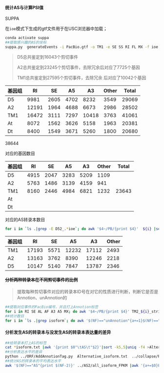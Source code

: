 #### 统计AS与计算PSI值

SUPPA 

在`ioe`模式下生成的gtf文件用于在USC浏览器中加载；

```bash
conda activate suppa
##提取感兴趣的AS的坐标
suppa.py  generateEvents -i PacBio.gtf -o TM1 -e SE SS RI FL MX -f ioe 
```

> D5总共鉴定到16043个剪切事件
>
> A2总共鉴定到23245个剪切事件，去除冗余后对应了7725个基因
>
> TM1总共鉴定到27595个剪切事件，去除冗余 后对应了10042个基因

| 基因组 | RI    | SE   | A5   | A3    | Other | Total |
| ------ | ----- | ---- | ---- | ----- | ----- | ----- |
| D5     | 9981  | 2605 | 4702 | 8232  | 3549  | 29069 |
| A2     | 12191 | 1964 | 4688 | 6673  | 2986  | 28502 |
| TM1    | 16472 | 3111 | 7297 | 10418 | 3763  | 41061 |
| At     | 8072  | 1562 | 3626 | 5158  | 1963  | 20381 |
| Dt     | 8400  | 1549 | 3671 | 5260  | 1800  | 20680 |



38644 

对应的基因数目

| 基因组 | RI   | SE   | A5   | A3   | Other | Total |
| ------ | ---- | ---- | ---- | ---- | ----- | ----- |
| D5     | 4915 | 2047 | 3283 | 5209 | 1109  |       |
| A2     | 5763 | 1486 | 3139 | 4159 | 941   |       |
| TM1    | 8160 | 2446 | 4984 | 6821 | 1232  | 23643 |
| At     |      |      |      |      |       |       |
| Dt     |      |      |      |      |       |       |

对应的AS转录本数目

```bash
for i in `ls .|grep -E D52_.*ioe`; do awk '$4~/PB/{print $4}'  ${i} |sed 's/\,/\n/g'|sort |uniq |grep PB|wc -l; done
```

| 基因组 | RI    | SE   | A5    | A3    | Other |
| ------ | ----- | ---- | ----- | ----- | ----- |
| TM1    | 17193 | 5571 | 12232 | 17112 | 2493  |
| A2     | 13163 | 3762 | 8390  | 12246 | 2218  |
| D5     | 10147 | 5140 | 7847  | 13787 | 2346  |



#### ~~分析两种转录本在不同剪切事件的比例~~

> 提取每种剪切事件对应的转录本ID号在对它的性质进行判断，判断它是否是Annotion、unAnnotion的

```bash
##提取对应事件的PacBio编号，并且打上Annotion标签
for i in RI SE AL AF A3 A5 MX; do awk '$4~/PB/{print $4}' TM2_${i}_strict.ioe |sed 's/,/\n/g'|grep PB|awk '{print "'${i}'""\t"$0}'|sort |uniq  >${i}_isoform.txt; python ~/work/Alternative/result/Gh_result/CO31_32_result/ORF/AddAnnotionTag.py  ../collapse/PacBio_Annotion/all_isoform.txt ${i}_isoform.txt 11; mv 11 ${i}_isoform.txt; done
##统计数目
for i in `ls .|grep isoform`; do awk '$(NF)=="unAnnotion"{a+=1}$(NF)=="Annotion"{b+=1}END{print a"\t"b}'  ${i}; done
```

#### 分析发生AS的转录本与没发生AS的转录本表达量的差异

```bash
##给转录本打上AS的标签
cat *isoform.txt |awk '{print $0"\tAS\t"$2}'|sort -k5,5|uniq -f4 >Alternative_isoform.txt
##分析表达水平的差异
python ../ORF/AddAnnotionTag.py  Alternative_isoform.txt  ../collapse/PacBio_Annotion/all_isoform_FPKM all_isoform_FPKM
##统计AS的转录本的平均表达水平
awk '$(NF)=="AS"{print $(NF-2)}' ../AS2/all_isoform_FPKM |awk '{a+=$0}END{print a/NR}'
```







